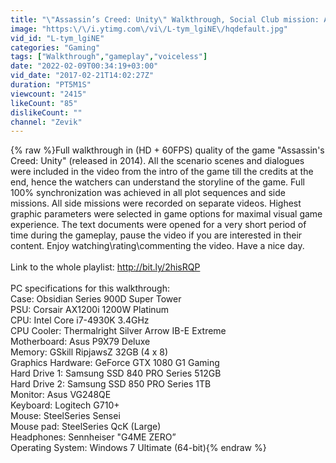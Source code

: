 ```yaml
---
title: "\"Assassin’s Creed: Unity\" Walkthrough, Social Club mission: An Engaging Egyptologist"
image: "https:\/\/i.ytimg.com\/vi\/L-tym_lgiNE\/hqdefault.jpg"
vid_id: "L-tym_lgiNE"
categories: "Gaming"
tags: ["Walkthrough","gameplay","voiceless"]
date: "2022-02-09T00:34:19+03:00"
vid_date: "2017-02-21T14:02:27Z"
duration: "PT5M1S"
viewcount: "2415"
likeCount: "85"
dislikeCount: ""
channel: "Zevik"
---
```

{% raw %}Full walkthrough in (HD + 60FPS) quality of the game &quot;Assassin's Creed: Unity&quot; (released in 2014). All the scenario scenes and dialogues were included in the video from the intro of the game till the credits at the end, hence the watchers can understand the storyline of the game. Full 100% synchronization was achieved in all plot sequences and side missions. All side missions were recorded on separate videos. Highest graphic parameters were selected in game options for maximal visual game experience. The text documents were opened for a very short period of time during the gameplay, pause the video if you are interested in their content. Enjoy watching\rating\commenting the video. Have a nice day.<br /><br />Link to the whole playlist: <a rel="nofollow" target="blank" href="http://bit.ly/2hisRQP">http://bit.ly/2hisRQP</a><br /><br />PC specifications for this walkthrough:<br />Case: Obsidian Series 900D Super Tower<br />PSU: Corsair AX1200i 1200W Platinum<br />CPU: Intel Core i7-4930K 3.4GHz<br />CPU Cooler: Thermalright Silver Arrow IB-E Extreme<br />Motherboard: Asus P9X79 Deluxe<br />Memory: GSkill RipjawsZ 32GB (4 x 8)<br />Graphics Hardware: GeForce GTX 1080 G1 Gaming<br />Hard Drive 1: Samsung SSD 840 PRO Series 512GB<br />Hard Drive 2: Samsung SSD 850 PRO Series 1TB<br />Monitor: Asus VG248QE<br />Keyboard: Logitech G710+<br />Mouse: SteelSeries Sensei<br />Mouse pad: SteelSeries QcK (Large)<br />Headphones: Sennheiser &quot;G4ME ZERO”<br />Operating System: Windows 7 Ultimate (64-bit){% endraw %}
